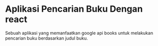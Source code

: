 # Aplikasi Pencarian Buku Dengan react

Sebuah aplikasi yang memanfaatkan google api books untuk melakukan pencarian buku berdasarkan judul buku.
